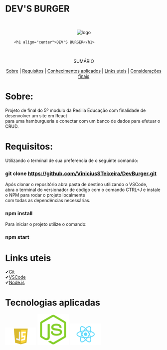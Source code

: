 # DEV'S BURGER

<br/>
    <p align='center'>
        <img src="" alt="logo" width="">

        <h1 align="center">DEV'S BURGER</h1>
<br/>
    <p align="center">SUMÁRIO<p align="center">
    <a href="#Sobre">Sobre</a> |
    <a href="#Requisitos">Requisitos</a> |
    <a href="#Tecnologias-aplicadas">Conhecimentos aplicados</a> |
    <a href="#Links-uteis">Links uteis</a> |
    <a href="Considerações-finais">Considerações finais</a> 
</br>

# Sobre:

Projeto de final do 5º modulo da Resilia Educação com finalidade de desenvolver um site em React <br>
para uma hamburgueria e conectar com um banco de dados para efetuar o CRUD.

# Requisitos:

Utilizando o terminal de sua preferencia de o seguinte comando:

### git clone https://github.com/ViniciusSTeixeira/DevBurger.git

Após clonar o repositório abra pasta de destino utilizando o VSCode,<br>
abra o terminal do versionador de código com o comando CTRL+J e instale o NPM para rodar o projeto localmente<br>
com todas as dependências necessárias.

### npm install

Para iniciar o projeto utilize o comando:

### npm start

# Links uteis

✔[Git](https://git-scm.com) <br>
✔[VSCode](https://code.visualstudio.com/) <br>
✔[Node.js](https://nodejs.org/en/) <br>

# Tecnologias aplicadas

<img src="./readme-img/logo-javascript-png-transparent-logo-javascript-images-892775.png" alt="Logo" width="100">
<img src="./readme-img/node-js.png" alt="Logo" width="100">
<img src="./readme-img/react-icon-221711.png" alt="Logo" width="100">
